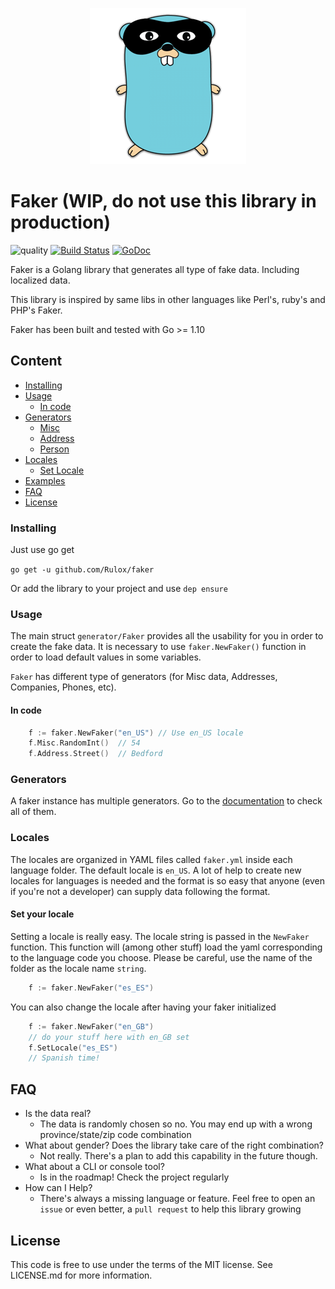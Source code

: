 
<p align="center"><img src="doc/faker_logo.png" width="250"></p>

# Faker (WIP, do not use this library in production)
![quality](https://sonarcloud.io/api/project_badges/measure?project=faker_key&metric=alert_status) 
[![Build Status](https://travis-ci.org/Rulox/faker.svg?branch=master)](https://travis-ci.org/Rulox/faker)
[![GoDoc](https://godoc.org/github.com/Rulox/faker?status.svg)](https://godoc.org/github.com/Rulox/faker)

Faker is a Golang library that generates all type of fake data. Including localized data.

This library is inspired by same libs in other languages like Perl's, ruby's and PHP's Faker.

Faker has been built and tested with Go >= 1.10

## Content
- [Installing](#installing)
- [Usage](#usage)
    - [In code](#in-code)
- [Generators](#generators)
    - [Misc](doc/misc.md)
    - [Address](doc/address.md)
    - [Person](doc/person.md)
- [Locales](#locales)
    - [Set Locale](#set-your-locale)
- [Examples](examples)
- [FAQ](#faq)
- [License](#license)

### Installing
Just use go get

`go get -u github.com/Rulox/faker`

Or add the library to your project and use `dep ensure`

### Usage
The main struct `generator/Faker` provides all the usability for you in order to create the fake data. 
It is necessary to use `faker.NewFaker()` function in order to load default values in some variables.

`Faker` has different type of generators (for Misc data, Addresses, Companies, Phones, etc). 
#### In code
```go
    f := faker.NewFaker("en_US") // Use en_US locale
    f.Misc.RandomInt()  // 54
    f.Address.Street()  // Bedford 
``` 
### Generators
A faker instance has multiple generators. Go to the [documentation](doc) to check all of them.

### Locales
The locales are organized in YAML files called `faker.yml` inside each language folder.
The default locale is `en_US`. A lot of help to create new locales for languages is needed
and the format is so easy that anyone (even if you're not a developer) can supply data
following the format.

#### Set your locale
Setting a locale is really easy. The locale string is passed in the `NewFaker` function.
This function will (among other stuff) load the yaml corresponding to the language code
you choose. Please be careful, use the name of the folder as the locale name `string`.
```go
	f := faker.NewFaker("es_ES")
```

You can also change the locale after having your faker initialized
```go
	f := faker.NewFaker("en_GB")
	// do your stuff here with en_GB set
	f.SetLocale("es_ES")
	// Spanish time!
```
## FAQ
 - Is the data real?
   - The data is randomly chosen so no. You may end up with a wrong province/state/zip code combination
- What about gender? Does the library take care of the right combination?
   - Not really. There's a plan to add this capability in the future though.
- What about a CLI or console tool?
   - Is in the roadmap! Check the project regularly
- How can I Help?
   - There's always a missing language or feature. Feel free to open an `issue` or even better, a `pull request` 
   to help this library growing
      
## License
This code is free to use under the terms of the MIT license. See LICENSE.md for more information.